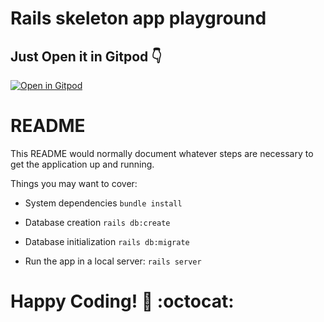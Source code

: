 # Rails skeleton app playground 

## Just Open it in Gitpod :point_down:
[![Open in Gitpod](https://gitpod.io/button/open-in-gitpod.svg)](https://gitpod.io/#https://github.com/railsgirls-argentina/railsgirls_playground_app)


# README
This README would normally document whatever steps are necessary to get the
application up and running.

Things you may want to cover:

* System dependencies `bundle install`

* Database creation `rails db:create` 

* Database initialization `rails db:migrate`

* Run the app in a local server: `rails server`

# Happy Coding! :rainbow: :octocat:
